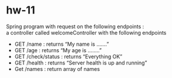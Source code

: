 # hw-11
Spring program with request on the following endpoints : <br>
a controller called welcomeController with the following endpoints

- GET /name : returns “My name is .......”
- GET /age : returns “My age is ........” 
- GET /check/status : returns “Everything OK”
- GET /health : returns “Server health is up and running”
- Get /names : return array of names
